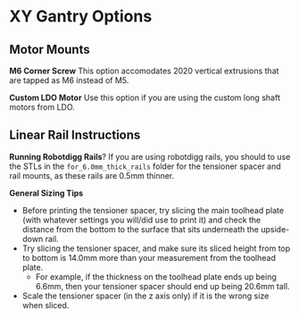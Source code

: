 XY Gantry Options
=================

## Motor Mounts

**M6 Corner Screw**
This option accomodates 2020 vertical extrusions that are tapped as M6 instead of M5.

**Custom LDO Motor**
Use this option if you are using the custom long shaft motors from LDO.

## Linear Rail Instructions

**Running Robotdigg Rails**?
If you are using robotdigg rails, you should to use the STLs in the `for_6.0mm_thick_rails` folder for the tensioner spacer and rail mounts, as these rails are 0.5mm thinner.

**General Sizing Tips**
- Before printing the tensioner spacer, try slicing the main toolhead plate (with whatever settings you will/did use to print it) and check the distance from the bottom to the surface that sits underneath the upside-down rail.
- Try slicing the tensioner spacer, and make sure its sliced height from top to bottom is 14.0mm more than your measurement from the toolhead plate.
    - For example, if the thickness on the toolhead plate ends up being 6.6mm, then your tensioner spacer should end up being 20.6mm tall.
- Scale the tensioner spacer (in the z axis only) if it is the wrong size when sliced.
